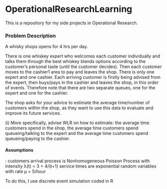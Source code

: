 # OperationalResearchLearning
This is a repository for my side projects in Operational Research.
<br><H3>Problem Description</H3> 
 A whisky shops opens for 4 hrs per day.

There is one whiskey expert who welcomes each customer individually and talks them through the best whiskey blends options according to the customer’s personal taste (until the  customer decides). Then each customer moves to the cashier1 area to pay and leaves the shop. There is only one expert and one cashier. Each arriving customer is firstly being  advised from the expert, then buys/pays in the cashier and leaves the shop, in this order of events. Therefore note that there are two separate queues, one for the expert and one  for the cashier. 

The shop asks for your advice to estimate the average time/number of customers within the shop, as they want to use this data to evaluate and improve its future services.

 (i) More specifically, advise WLR on how to estimate: the average time customers spend in the shop, the average time customers spend queueing/talking to the expert and the  average time customers spend queueing/paying to the cashier. 
<br>
<H4>Assumptions</H4>: customers arrival process is Nonhomogeneous Poisson Process with intensity λ(t) = 3 + 4/(t+1)
             service times are exponential random variables with rate µ = 5/hour


To do this, I use discrete event simulation coded in R
